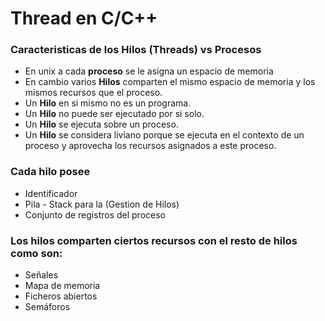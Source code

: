 # Thread en C/C++

### Caracteristicas de los Hilos (Threads) vs Procesos

* En unix a cada **proceso** se le asigna un espacio de memoria
* En cambio varios **Hilos** comparten el mismo espacio de memoria y los mismos recursos que el proceso.
* Un **Hilo** en si mismo no es un programa.
* Un **Hilo** no puede ser ejecutado por si solo.
* Un **Hilo** se ejecuta sobre un proceso.
* Un **Hilo** se considera liviano porque se ejecuta en el contexto de un proceso y aprovecha los recursos asignados a este proceso.

### Cada hilo posee
* Identificador
* Pila - Stack para la (Gestion de Hilos)
* Conjunto de registros del proceso

### **Los hilos comparten** ciertos recursos con el resto de hilos como son:
* Señales
* Mapa de memoria
* Ficheros abiertos
* Semáforos